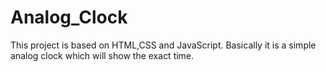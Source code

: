 # Analog_Clock
This project is based on HTML,CSS and JavaScript.
Basically it is a simple analog clock which will show the exact time.

